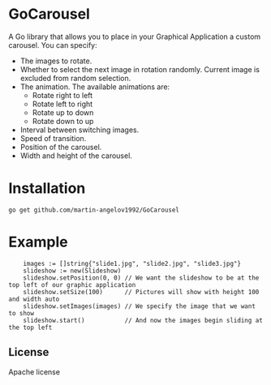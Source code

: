 GoCarousel
==========
A Go library that allows you to place in your Graphical Application a custom carousel. You can specify: 
* The images to rotate.
* Whether to select the next image in rotation randomly. Current image is excluded from random selection.
* The animation. The available animations are:
  * Rotate right to left
  * Rotate left to right
  * Rotate up to down
  * Rotate down to up
* Interval between switching images.
* Speed of transition.
* Position of the carousel.
* Width and height of the carousel.

Installation
============
```
go get github.com/martin-angelov1992/GoCarousel
```

Example
=======
```
    images := []string{"slide1.jpg", "slide2.jpg", "slide3.jpg"}
    slideshow := new(Slideshow)
    slideshow.setPosition(0, 0) // We want the slideshow to be at the top left of our graphic application
    slideshow.setSize(100)      // Pictures will show with height 100 and width auto
    slideshow.setImages(images) // We specify the image that we want to show
    slideshow.start()           // And now the images begin sliding at the top left
```

License
-------
Apache license
